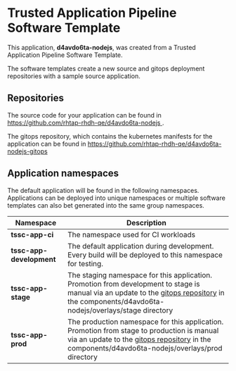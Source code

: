 # Trusted Application Pipeline Software Template

This application, **d4avdo6ta-nodejs**, was created from a Trusted Application Pipeline Software Template.

The software templates create a new source and gitops deployment repositories with a sample source application. 

## Repositories

The source code for your application can be found in [https://github.com/rhtap-rhdh-qe/d4avdo6ta-nodejs ](https://github.com/rhtap-rhdh-qe/d4avdo6ta-nodejs ).
 
The gitops repository, which contains the kubernetes manifests for the application can be found in 
[https://github.com/rhtap-rhdh-qe/d4avdo6ta-nodejs-gitops ](https://github.com/rhtap-rhdh-qe/d4avdo6ta-nodejs-gitops ) 

## Application namespaces 

The default application will be found in the following namespaces. Applications can be deployed into unique namespaces or multiple software templates can also bet generated into the same group namespaces.  

|  Namespace   |  Description   |  
| -------- | -------- |
| **tssc-app-ci** | The namespace used for CI workloads |
| **tssc-app-development** | The default application during development. Every build will be deployed to this namespace for testing. |
| **tssc-app-stage** | The staging namespace for this application. Promotion from development to stage is manual via an update to the [gitops repository](https://github.com/rhtap-rhdh-qe/d4avdo6ta-nodejs-gitops ) in the components/d4avdo6ta-nodejs/overlays/stage directory |
| **tssc-app-prod** | The production namespace for this application. Promotion from stage to production is manual via an update to the [gitops repository](https://github.com/rhtap-rhdh-qe/d4avdo6ta-nodejs-gitops ) in the components/d4avdo6ta-nodejs/overlays/prod directory |